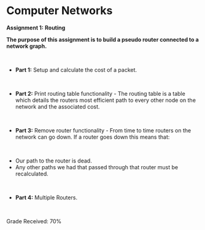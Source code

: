 # Computer Networks


**Assignment 1:** **Routing**


**The purpose of this assignment is to build a pseudo router connected to a network graph.**


&nbsp;


- **Part 1:** Setup and calculate the cost of a packet. 


&nbsp;


- **Part 2:** Print routing table functionality - The routing table is a table which details the routers most efficient path to every other node on the network and the associated cost.


&nbsp;


* **Part 3:**  Remove router functionality - From time to time routers on the network can go down. If a router goes down this means that: 


&nbsp;


- Our path to the router is dead.
- Any other paths we had that passed through that router must be recalculated.


&nbsp;


- **Part 4:** Multiple Routers.

&nbsp;


Grade Received: 70%
